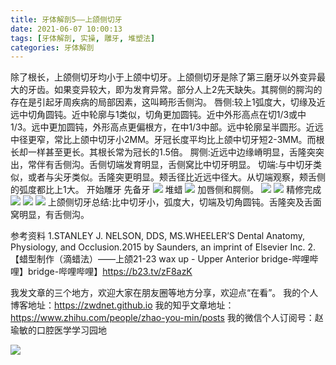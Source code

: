 ```yaml
---
title: 牙体解剖5——上颌侧切牙
date: 2021-06-07 10:00:13
tags: [牙体解剖, 实操, 雕牙, 堆塑法]
categories: 牙体解剖
---
```

除了根长，上颌侧切牙均小于上颌中切牙。上颌侧切牙是除了第三磨牙以外变异最大的牙齿。如果变异较大，即为发育异常。部分人上2先天缺失。其腭侧的腭沟的存在是引起牙周疾病的局部因素，这叫畸形舌侧沟。
唇侧:较上1弧度大，切缘及近远中切角圆钝。近中轮廓与1类似，切角更加圆钝。近中外形高点在切1/3或中1/3。远中更加圆钝，外形高点更偏根方，在中1/3中部。远中轮廓呈半圆形。近远中径更窄，常比上颌中切牙小2MM。牙冠长度平均比上颌中切牙短2-3MM。而根长却一样甚至更长。其根长常为冠长的1.5倍。
腭侧:近远中边缘嵴明显，舌隆突突出，常伴有舌侧沟。舌侧切端发育明显，舌侧窝比中切牙明显。
切端:与中切牙类似，或者与尖牙类似。舌隆突更明显。颊舌径比近远中径大。从切端观察，颊舌侧的弧度都比上1大。
开始雕牙
先备牙
![](https://zymblog-1258069789.cos.ap-chengdu.myqcloud.com/blog0249-toothcarve/29/01.png)
堆蜡
![](https://zymblog-1258069789.cos.ap-chengdu.myqcloud.com/blog0249-toothcarve/29/02.png)
加唇侧和腭侧。
![](https://zymblog-1258069789.cos.ap-chengdu.myqcloud.com/blog0249-toothcarve/29/03.png)
![](https://zymblog-1258069789.cos.ap-chengdu.myqcloud.com/blog0249-toothcarve/29/04.png)
精修完成
![](https://zymblog-1258069789.cos.ap-chengdu.myqcloud.com/blog0249-toothcarve/29/05.png)
![](https://zymblog-1258069789.cos.ap-chengdu.myqcloud.com/blog0249-toothcarve/29/06.png)
![](https://zymblog-1258069789.cos.ap-chengdu.myqcloud.com/blog0249-toothcarve/29/07.png)
上颌侧切牙总结:比中切牙小，弧度大，切端及切角圆钝。舌隆突及舌面窝明显，有舌侧沟。




参考资料
1.STANLEY J. NELSON, DDS, MS.WHEELER’S
Dental Anatomy, Physiology, and
Occlusion.2015 by Saunders, an imprint of
Elsevier Inc.
2.【蜡型制作（滴蜡法）——上颌21-23   wax up - Upper Anterior bridge-哔哩哔哩】bridge-哔哩哔哩】https://b23.tv/zF8azK






我发文章的三个地方，欢迎大家在朋友圈等地方分享，欢迎点“在看”。
我的个人博客地址：https://zwdnet.github.io
我的知乎文章地址： https://www.zhihu.com/people/zhao-you-min/posts
我的微信个人订阅号：赵瑜敏的口腔医学学习园地








![](https://zymblog-1258069789.cos.ap-chengdu.myqcloud.com/other/wx.jpg)